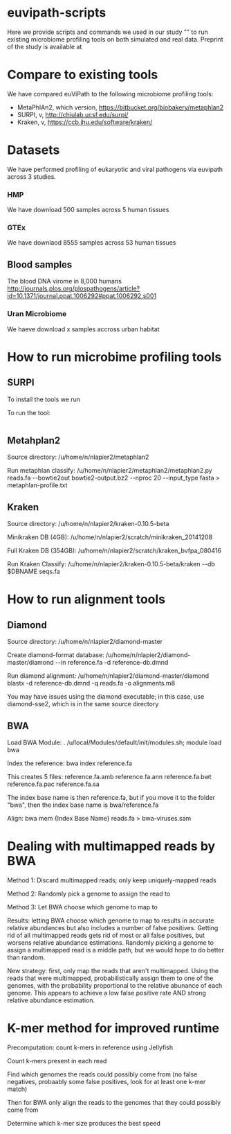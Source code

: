 # euvipath-scripts


Here we provide scripts and commands we used in our study "" to run existing microbiome profiling tools on both simulated and real data. Preprint of the study is available at 

# Compare to existing tools

We have compared euViPath to the following microbiome profiling tools:
* MetaPhlAn2, which version, https://bitbucket.org/biobakery/metaphlan2
* SURPI, v, http://chiulab.ucsf.edu/surpi/
* Kraken, v, https://ccb.jhu.edu/software/kraken/


# Datasets

We have performed profiling of eukaryotic and viral pathogens via euvipath across 3 studies.

### HMP

We have download 500 samples across 5 human tissues
### GTEx
We have downlaod 8555 samples across 53 human tissues
## Blood samples
The blood DNA virome in 8,000 humans
http://journals.plos.org/plospathogens/article?id=10.1371/journal.ppat.1006292#ppat.1006292.s001
### Uran Microbiome
We haeve download x samples accross urban habitat


# How to run microbime profiling tools 

## SURPI
To install the tools we run 

To run the tool:

```
```

## Metahplan2
Source directory: /u/home/n/nlapier2/metaphlan2

Run metaphlan classify: /u/home/n/nlapier2/metaphlan2/metaphlan2.py reads.fa --bowtie2out bowtie2-output.bz2 --nproc 20 --input\_type fasta > metaphlan-profile.txt

## Kraken
Source directory: /u/home/n/nlapier2/kraken-0.10.5-beta

Minikraken DB (4GB): /u/home/n/nlapier2/scratch/minikraken\_20141208

Full Kraken DB (354GB): /u/home/n/nlapier2/scratch/kraken\_bvfpa\_080416

Run Kraken Classify: /u/home/n/nlapier2/kraken-0.10.5-beta/kraken --db $DBNAME seqs.fa


# How to run alignment tools

## Diamond
Source directory: /u/home/n/nlapier2/diamond-master

Create diamond-format database: /u/home/n/nlapier2/diamond-master/diamond --in reference.fa -d reference-db.dmnd

Run diamond alignment: /u/home/n/nlapier2/diamond-master/diamond blastx -d reference-db.dmnd -q reads.fa -o alignments.m8

You may have issues using the diamond executable; in this case, use diamond-sse2, which is in the same source directory

## BWA
Load BWA Module: . /u/local/Modules/default/init/modules.sh; module load bwa

Index the reference: bwa index reference.fa

This creates 5 files: reference.fa.amb reference.fa.ann reference.fa.bwt reference.fa.pac reference.fa.sa

The index base name is then reference.fa, but if you move it to the folder "bwa", then the index base name is bwa/reference.fa

Align: bwa mem {Index Base Name} reads.fa > bwa-viruses.sam


# Dealing with multimapped reads by BWA

Method 1: Discard multimapped reads; only keep uniquely-mapped reads

Method 2: Randomly pick a genome to assign the read to

Method 3: Let BWA choose which genome to map to

Results: letting BWA choose which genome to map to results in accurate relative abundances but also includes a number of false positives. Getting rid of all multimapped reads gets rid of most or all false positives, but worsens relative abundance estimations. Randomly picking a genome to assign a multimapped read is a middle path, but we would hope to do better than random.

New strategy: first, only map the reads that aren't multimapped. Using the reads that were multimapped, probabilistically assign them to one of the genomes, with the probability proportional to the relative abunance of each genome. This appears to achieve a low false positive rate AND strong relative abundance estimation.


# K-mer method for improved runtime

Precomputation: count k-mers in reference using Jellyfish

Count k-mers present in each read

Find which genomes the reads could possibly come from (no false negatives, probaably some false positives, look for at least one k-mer match)

Then for BWA only align the reads to the genomes that they could possibly come from

Determine which k-mer size produces the best speed
